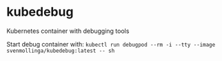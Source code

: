 # kubedebug
Kubernetes container with debugging tools

Start debug container with:
```kubectl run debugpod --rm -i --tty --image svenmollinga/kubedebug:latest -- sh```
